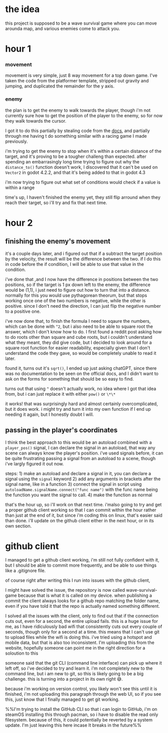 # the idea
this project is supposed to be a wave survival game where you can move arounda map, and various enemies come to attack you.

# hour 1

### movement
movement is very simple, just 8 way movement for a top down game.
I've taken the code from the platformer template, stripped out gravity and jumping, and duplicated the remainder for the y axis.

### enemy
the plan is to get the enemy to walk towards the player, though i'm not currently sure how to get the position of the player to the enemy, so for now they walk towards the cursor.

I got it to do this partially by stealing code from the [docs](https://docs.godotengine.org/en/stable/tutorials/2d/2d_movement.html#rotation-movement-mouse), and partially through me having t do something similar with a racing game I made previously.

i'm trying to get the enemy to stop when it's within a certain distance of the target, and it's proving to be a tougher challeng than expected.
after spending an embarrasingly long time trying to figure out why the `distance_to()` function doesn't work, I discovered that it can't be used on `Vector2` in godot 4.2.2, and that it's being added to that in godot 4.3

i'm now trying to figure out what set of conditions would check if a value is within a range

time's up, I haven't finished the enemy yet, they still flip arround when they reach their target, so i'll try and fix that next time.

# hour 2

## finishing the enemy's movement
it's a couple days later, and i figured out that if a subtract the target position by the velocity, the result will be the difference between the two. if I do this in code before the if condition, I will be able to use that value in the condition.

i've done that ,and I now have the difference in positions between the two positions, so if the target is 1 px down left to the enemy, the difference would be (1,1), i just need to figure out how to turn that into a distance.
normally for this you would use pythagorean theorum, but that stops working once one of the two numbers is negative, while the other is positive. since I don't need the direction, I can just flip the negative number to a positive one.

i've now done that, to finish the formula I need to sqaure the numbers, which can be done with `^2`, but i also need to be able to square root the answer, which I don't know how to do.
I first found a reddit post asking how to do roots other than square and cube roots, but i couldn't understand what they meant, they did give code, but I decided to look around for a square root function for easier readability, especially given that I don't understand the code they gave, so would be completely unable to read it later.

found it, turns out it's `sqrt()`, I ended up just asking chatGPT, since there was no documentation to be seen on the official docs, and I didn't want to ask on the forms for something that should be so easy to find.

turns out that using `^` doesn't actually work, no idea where I got that idea from, but i can just replace it with either `pow()` or `\*\*`

it works! that was surprisingly hard and almost certainly overcomplicated, but it does work. i might try and turn it into my own function if I end up needing it again, but I honestly doubt I will.

## passing in the player's coordinates
I think the best approach to this would be an autoload combined with a `player_pos()` signal, I can declare the signal in an autoload, that way any scene can always know the player's position.
i've used signals before, it can be quite frustrating passing a signal from an autoload to a scene, though i've largly figured it out now.

steps:
	1) make an autoload and declare a signal in it, you can declare a signal using the `signal` keyword
	2) add any arguments in brackets after the signal name, like in a function
	3) connect the signal in script using `autoloadName.signalName.connect("func name")` with the func name being the function you want the signal to call.
	4) make the function as normal

that's the hour up, so i'll work on that next time. i'malso going to try and get a proper github client working so that I can commit within the hour rather than just at the end of it, but since i'm coding this on linux, that's easier said than done.
i'll update on the github client either in the next hour, or in its own section.

# github client
I managed to get a github client working, i'm still not fully confident with it, but I should be able to commit more frequently, and be able to use things like a .gitignore file.

of course right after writing this I run into issues with the github client,

I might have solved the issue, the repository is now called wave-survival-game because that is what it is called on my device. when publishing a commit the client always looks for a github repo matching the folder name, even if you have told it that the repo is actually named something different.

I solved all the issues with the client, only to find out that if the connection cuts out, even for a second, the entire upload fails.
this is a huge issue for me, as I have ridiculously bad wifi that consistently cuts out every couple of seconds, though only for a second at a time.
this means that I can't use git to upload files while the wifi is doing this. i've tried using a hotspot and mobile data, but that is also too inconsistent.
I'm uploading this from the website, hopefully someone can point me in the right direction for a soloution to this

someone said that the git CLI (command line interface) can pick up where it left off, so i've decided to try and learn it. i'm not completely new to the command line, but i am new to git, so this is likely going to be a big challenge. this is turning into a project in its own right 😅.

because i'm working on version control, you likely won't see this until it is finished, i'm not uploading this paragraph through the web UI, so if you see this, just know that I finally managed to get git working.

%%I'm trying to install the GitHub CLI so that i can login to GitHub, i'm on steamOS installing this through pacman, so i have to disable the read only filesystem. because of this, it could potentially be reverted by a system update. I'm just leaving this here incase It breaks in the future%%
